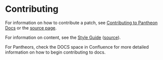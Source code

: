# Contributing

For information on how to contribute a patch, see [Contributing to Pantheon Docs](/contribute) or the [source page](/source/content/contribute.md).

For information on content, see the [Style Guide](/style-guide) ([source](/source/content/style-guide.md)).

For Pantheors, check the DOCS space in Confluence for more detailed information on how to begin contributing to docs.